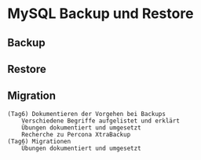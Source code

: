 # MySQL Backup und Restore

## Backup

## Restore

## Migration

    (Tag6) Dokumentieren der Vorgehen bei Backups
        Verschiedene Begriffe aufgelistet und erklärt
        Übungen dokumentiert und umgesetzt
        Recherche zu Percona XtraBackup
    (Tag6) Migrationen
        Übungen dokumentiert und umgesetzt